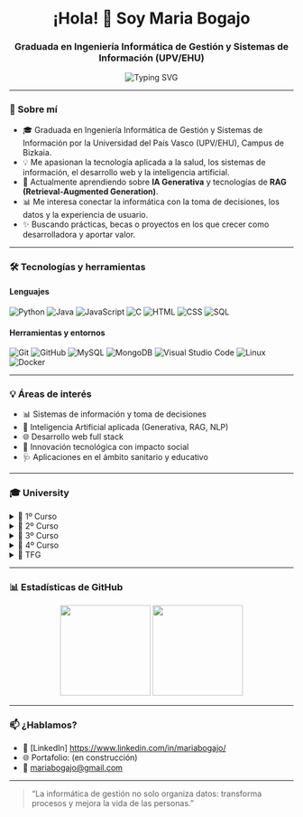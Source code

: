 <h1 align="center">¡Hola! 👋 Soy Maria Bogajo</h1>
<h3 align="center">Graduada en Ingeniería Informática de Gestión y Sistemas de Información (UPV/EHU)</h3>

<p align="center">
  <img src="https://readme-typing-svg.herokuapp.com?font=Fira+Code&size=18&duration=3000&pause=1000&center=true&vCenter=true&width=435&lines=💻+Desarrollo,+Datos+y+Gestión;📚+Siempre+aprendiendo+y+creando;🚀+En+búsqueda+de+retos+con+impacto" alt="Typing SVG" />
</p>

---

### 🌱 Sobre mí

- 🎓 Graduada en Ingeniería Informática de Gestión y Sistemas de Información por la Universidad del País Vasco (UPV/EHU), Campus de Bizkaia.
- 💡 Me apasionan la tecnología aplicada a la salud, los sistemas de información, el desarrollo web y la inteligencia artificial.
- 🧠 Actualmente aprendiendo sobre **IA Generativa** y tecnologías de **RAG (Retrieval-Augmented Generation)**.
- 📊 Me interesa conectar la informática con la toma de decisiones, los datos y la experiencia de usuario.
- ✨ Buscando prácticas, becas o proyectos en los que crecer como desarrolladora y aportar valor.

---

### 🛠️ Tecnologías y herramientas

#### Lenguajes
![Python](https://img.shields.io/badge/Python-3776AB?style=flat&logo=python&logoColor=white)
![Java](https://img.shields.io/badge/Java-ED8B00?style=flat&logo=java&logoColor=white)
![JavaScript](https://img.shields.io/badge/JavaScript-F7DF1E?style=flat&logo=javascript&logoColor=black)
![C](https://img.shields.io/badge/C-00599C?style=flat&logo=c&logoColor=white)
![HTML](https://img.shields.io/badge/HTML5-E34F26?style=flat&logo=html5&logoColor=white)
![CSS](https://img.shields.io/badge/CSS3-1572B6?style=flat&logo=css3&logoColor=white)
![SQL](https://img.shields.io/badge/SQL-003B57?style=flat&logo=postgresql&logoColor=white)

#### Herramientas y entornos
![Git](https://img.shields.io/badge/Git-F05032?style=flat&logo=git&logoColor=white)
![GitHub](https://img.shields.io/badge/GitHub-181717?style=flat&logo=github)
![MySQL](https://img.shields.io/badge/MySQL-4479A1?style=flat&logo=mysql&logoColor=white)
![MongoDB](https://img.shields.io/badge/MongoDB-47A248?style=flat&logo=mongodb&logoColor=white)
![Visual Studio Code](https://img.shields.io/badge/VS%20Code-007ACC?style=flat&logo=visualstudiocode&logoColor=white)
![Linux](https://img.shields.io/badge/Linux-FCC624?style=flat&logo=linux&logoColor=black)
![Docker](https://img.shields.io/badge/Docker-2496ED?style=flat&logo=docker&logoColor=white)

---

### 💡 Áreas de interés

- 📊 Sistemas de información y toma de decisiones
- 🤖 Inteligencia Artificial aplicada (Generativa, RAG, NLP)
- 🌐 Desarrollo web full stack
- 🧪 Innovación tecnológica con impacto social
- 🩺 Aplicaciones en el ámbito sanitario y educativo

---

### 🎓 University

<details>
<summary>📘 1º Curso</summary>

#### 📐 <ins>Análisis Matemático</ins>  
🔗 [PB-Python](https://github.com/MariaBogajo/PB-Python) – <span style="color:gray"><em>Resolución de ejercicios introductorios en Python.</em></span>

#### 🌐 <ins>Fundamentos de Tecnología de Computadores</ins>  
🔗 [PB-Python](https://github.com/MariaBogajo/PB-Python) – <span style="color:gray"><em>Resolución de ejercicios introductorios en Python.</em></span>  

#### 📐 <ins>Matemática Discreta</ins>  
🔗 [PB-Python](https://github.com/MariaBogajo/PB-Python) – <span style="color:gray"><em>Resolución de ejercicios introductorios en Python.</em></span>

#### 🌐 <ins>Principios de Diseño de Sistemas Digitales</ins>  
🔗 [PB-Python](https://github.com/MariaBogajo/PB-Python) – <span style="color:gray"><em>Resolución de ejercicios introductorios en Python.</em></span>

#### 💻 <ins>Programación Básica</ins>  
🔗 [PB-Python](https://github.com/MariaBogajo/PB-Python) – <span style="color:gray"><em>Resolución de ejercicios introductorios en Python.</em></span>

#### 📐 <ins>Cálculo</ins>  
🔗 [PB-Python](https://github.com/MariaBogajo/PB-Python) – <span style="color:gray"><em>Resolución de ejercicios introductorios en Python.</em></span>

#### 🌐 <ins>Estructura de Computadores</ins>  
🔗 [PB-Python](https://github.com/MariaBogajo/PB-Python) – <span style="color:gray"><em>Resolución de ejercicios introductorios en Python.</em></span>

#### 💻 <ins>Metodología de la Programación</ins>  
🔗 [PB-Python](https://github.com/MariaBogajo/PB-Python) – <span style="color:gray"><em>Resolución de ejercicios introductorios en Python.</em></span>

#### 💻 <ins>Programación Modular y Orientación a Objetos</ins>  
🔗 [PB-Python](https://github.com/MariaBogajo/PB-Python) – <span style="color:gray"><em>Resolución de ejercicios introductorios en Python.</em></span>

#### 📐 <ins>Álgebra</ins>  
🔗 [PB-Python](https://github.com/MariaBogajo/PB-Python) – <span style="color:gray"><em>Resolución de ejercicios introductorios en Python.</em></span>

</details>

<details>
<summary>📗 2º Curso</summary>

#### 🌐 <ins>Arquitectura de Computadores</ins>  
🔗 [PB-Python](https://github.com/MariaBogajo/PB-Python) – <span style="color:gray"><em>Resolución de ejercicios introductorios en Python.</em></span>

#### 💼 <ins>Economía y Administración de Empresas</ins>  
🔗 [PB-Python](https://github.com/MariaBogajo/PB-Python) – <span style="color:gray"><em>Resolución de ejercicios introductorios en Python.</em></span>

#### 💻 <ins>Estructuras de Datos y Algoritmos</ins>  
🔗 [PB-Python](https://github.com/MariaBogajo/PB-Python) – <span style="color:gray"><em>Resolución de ejercicios introductorios en Python.</em></span>

#### 🤖 <ins>Lenguajes, Computación y Sistemas Inteligentes</ins>  
🔗 [PB-Python](https://github.com/MariaBogajo/PB-Python) – <span style="color:gray"><em>Resolución de ejercicios introductorios en Python.</em></span>

#### 📊 <ins>Métodos Estadísticos de la Ingeniería</ins>  
🔗 [PB-Python](https://github.com/MariaBogajo/PB-Python) – <span style="color:gray"><em>Resolución de ejercicios introductorios en Python.</em></span>

#### 🗄️ <ins>Bases de Datos</ins>  
🔗 [PB-Python](https://github.com/MariaBogajo/PB-Python) – <span style="color:gray"><em>Resolución de ejercicios introductorios en Python.</em></span>

#### 🧱 <ins>Ingeniería del Software</ins>  
🔗 [PB-Python](https://github.com/MariaBogajo/PB-Python) – <span style="color:gray"><em>Resolución de ejercicios introductorios en Python.</em></span>

#### 🌐 <ins>Introducción a las Redes de Computadores</ins>  
🔗 [PB-Python](https://github.com/MariaBogajo/PB-Python) – <span style="color:gray"><em>Resolución de ejercicios introductorios en Python.</em></span>

#### 🌐 <ins>Introducción a los Sistemas Operativos</ins>  
🔗 [PB-Python](https://github.com/MariaBogajo/PB-Python) – <span style="color:gray"><em>Resolución de ejercicios introductorios en Python.</em></span>

#### 📊 <ins>Investigación Operativa</ins>  
🔗 [PB-Python](https://github.com/MariaBogajo/PB-Python) – <span style="color:gray"><em>Resolución de ejercicios introductorios en Python.</em></span>

</details>

<details>
<summary>📙 3º Curso</summary>

#### 🧱 <ins>Análisis y Diseño de Sistemas de Información</ins>  
🔗 [PB-Python](https://github.com/MariaBogajo/PB-Python) – <span style="color:gray"><em>Resolución de ejercicios introductorios en Python.</em></span>

#### 🗄️ <ins>Diseño de Bases de Datos</ins>  
🔗 [PB-Python](https://github.com/MariaBogajo/PB-Python) – <span style="color:gray"><em>Resolución de ejercicios introductorios en Python.</em></span>

#### 💼 <ins>Organización de la Producción</ins>  
🔗 [PB-Python](https://github.com/MariaBogajo/PB-Python) – <span style="color:gray"><em>Resolución de ejercicios introductorios en Python.</em></span>

#### 🗂️ <ins>Sistemas de Gestión Integrada</ins>  
🔗 [PB-Python](https://github.com/MariaBogajo/PB-Python) – <span style="color:gray"><em>Resolución de ejercicios introductorios en Python.</em></span>

#### 🔒 <ins>Sistemas de Gestión de Seguridad de Sistemas de Información</ins>  
🔗 [PB-Python](https://github.com/MariaBogajo/PB-Python) – <span style="color:gray"><em>Resolución de ejercicios introductorios en Python.</em></span>

#### 🗄️ <ins>Administración de Bases de Datos</ins>  
🔗 [PB-Python](https://github.com/MariaBogajo/PB-Python) – <span style="color:gray"><em>Resolución de ejercicios introductorios en Python.</em></span>

#### 🗂️ <ins>Gestión de Proyectos</ins>  
🔗 [PB-Python](https://github.com/MariaBogajo/PB-Python) – <span style="color:gray"><em>Resolución de ejercicios introductorios en Python.</em></span>

#### 🌐 <ins>Sistemas Web</ins>  
🔗 [PB-Python](https://github.com/MariaBogajo/PB-Python) – <span style="color:gray"><em>Resolución de ejercicios introductorios en Python.</em></span>

#### 📊 <ins>Sistemas de Apoyo a la Decisión</ins>  
🔗 [PB-Python](https://github.com/MariaBogajo/PB-Python) – <span style="color:gray"><em>Resolución de ejercicios introductorios en Python.</em></span>

#### 💼 <ins>Software de Gestión de Empresa</ins>  
🔗 [PB-Python](https://github.com/MariaBogajo/PB-Python) – <span style="color:gray"><em>Resolución de ejercicios introductorios en Python.</em></span>

</details>

<details>
<summary>📕 4º Curso</summary>

#### 📡 <ins>Tecnología de Ingeniería Telemática</ins>  
🔗 [PB-Python](https://github.com/MariaBogajo/PB-Python) – <span style="color:gray"><em>Resolución de ejercicios introductorios en Python.</em></span>

#### 📡 <ins>Redes y Servicios Móviles</ins>  
🔗 [PB-Python](https://github.com/MariaBogajo/PB-Python) – <span style="color:gray"><em>Resolución de ejercicios introductorios en Python.</em></span>

#### 📡 <ins>Servicios Multimedia</ins>  
🔗 [PB-Python](https://github.com/MariaBogajo/PB-Python) – <span style="color:gray"><em>Resolución de ejercicios introductorios en Python.</em></span>

#### 📡 <ins>Despliegue y Gestión de Redes y Servicios</ins>  
🔗 [PB-Python](https://github.com/MariaBogajo/PB-Python) – <span style="color:gray"><em>Resolución de ejercicios introductorios en Python.</em></span>

#### 💻 <ins>Técnicas Avanzadas de Programación</ins>  
🔗 [PB-Python](https://github.com/MariaBogajo/PB-Python) – <span style="color:gray"><em>Resolución de ejercicios introductorios en Python.</em></span>

</details>

<details>
<summary>📜 TFG</summary>

#### 🎓 <ins>Trabajo de Fin de Grado</ins>  
🔗 [PB-Python](https://github.com/MariaBogajo/PB-Python) – <span style="color:gray"><em>Resolución de ejercicios introductorios en Python.</em></span>

</details>

---

### 📊 Estadísticas de GitHub

<p align="center">
  <img src="https://github-readme-stats.vercel.app/api?username=MariaBogajo&show_icons=true&theme=radical" height="160em"/>
  <img src="https://github-readme-stats.vercel.app/api/top-langs/?username=MariaBogajo&layout=compact&theme=radical" height="160em"/>
</p>

---

### 📫 ¿Hablamos?

- 💼 [LinkedIn] https://www.linkedin.com/in/mariabogajo/
- 🌐 Portafolio: (en construcción)
- 📧 mariabogajo@gmail.com

---

> “La informática de gestión no solo organiza datos: transforma procesos y mejora la vida de las personas.”

